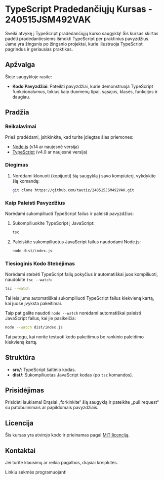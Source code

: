 # TypeScript Pradedančiųjų Kursas - 240515JSM492VAK

Sveiki atvykę į TypeScript pradedančiųjų kurso saugyklą! Šis kursas skirtas padėti pradedantiesiems išmokti TypeScript per praktinius pavyzdžius. Jame yra žingsnis po žingsnio projektai, kurie iliustruoja TypeScript pagrindus ir geriausias praktikas.

## Apžvalga

Šioje saugykloje rasite:

- **Kodo Pavyzdžiai**: Pateikti pavyzdžiai, kurie demonstruoja TypeScript funkcionalumus, tokius kaip duomenų tipai, sąsajos, klasės, funkcijos ir daugiau.

## Pradžia

### Reikalavimai

Prieš pradėdami, įsitikinkite, kad turite įdiegtas šias priemones:

- [Node.js](https://nodejs.org/) (v14 ar naujesnė versija)
- [TypeScript](https://www.typescriptlang.org/download) (v4.0 ar naujesnė versija)

### Diegimas

1. Norėdami klonuoti (kopijuoti) šią saugyklą į savo kompiuterį, vykdykite šią komandą:
   ```bash
   git clone https://github.com/tautiz/240515JSM492VAK.git
   ```

### Kaip Paleisti Pavyzdžius

Norėdami sukompiliuoti TypeScript failus ir paleisti pavyzdžius:

1. Sukompiliuokite TypeScript į JavaScript:
   ```bash
   tsc
   ```

2. Paleiskite sukompiliuotus JavaScript failus naudodami Node.js:
   ```bash
   node dist/index.js
   ```

### Tiesioginis Kodo Stebėjimas

Norėdami stebėti TypeScript failų pokyčius ir automatiškai juos kompiliuoti, naudokite `tsc --watch`:
```bash
tsc --watch
```

Tai leis jums automatiškai sukompiliuoti TypeScript failus kiekvieną kartą, kai juose įvyksta pakeitimai.

Taip pat galite naudoti `node --watch` norėdami automatiškai paleisti JavaScript failus, kai jie pasikeičia:
```bash
node --watch dist/index.js
```

Tai patogu, kai norite testuoti kodo pakeitimus be rankinio paleidimo kiekvieną kartą.

## Struktūra

- **src/**: TypeScript šaltinio kodas.
- **dist/**: Sukompiliuotas JavaScript kodas (po `tsc` komandos).


## Prisidėjimas

Prisidėti laukiama! Drąsiai „forkinkite“ šią saugyklą ir pateikite „pull request“ su patobulinimais ar papildomais pavyzdžiais.

## Licencija

Šis kursas yra atvirojo kodo ir prieinamas pagal [MIT licenciją](LICENSE).

## Kontaktai

Jei turite klausimų ar reikia pagalbos, drąsiai kreipkitės.

Linkiu sėkmės programuojant!
